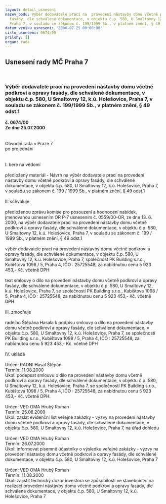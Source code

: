 ```yaml
---
layout: detail_usneseni
nazev_bodu: Výběr dodavatele prací na  provedení nástavby domu včetně podkroví a opravy
  fasády, dle schválené dokumentace, v objektu č.p. 580, U Smaltovny 12, k.ú. Holešovice,
  Praha 7, v souladu se zákonem č. 199/1999 Sb., v platném znění, § 49 odst.1
datum_vzniku_usneseni: '2000-07-25 00:00:00'
cislo_usneseni: 0674/00
prilohy: []
organ: rada
---
```

<div id="ucUsn_pList" class="usn">
	<span><h2>Usnesení rady MČ Praha 7 </h2>
<br></span><div class="standBody">
<span><h3>Výběr dodavatele prací na  provedení nástavby domu včetně podkroví a opravy fasády, dle schválené dokumentace, v objektu č.p. 580, U Smaltovny 12, k.ú. Holešovice, Praha 7, v souladu se zákonem č. 199/1999 Sb., v platném znění, § 49 odst.1</h3></span><div class="center">
		<strong>č. 0674/00</strong><br>
	</div>
<div class="center">
		<strong>Ze dne 25.07.2000</strong><br><br>
	</div>     <br>Obvodní rada v Praze 7<br>po projednání<br><br><br>I.	bere na vědomí<br><br> předložený materiál - Návrh na výběr dodavatele prací na  provedení nástavby domu včetně podkroví a opravy fasády, dle schválené dokumentace, v objektu č.p. 580, U Smaltovny 12, k.ú. Holešovice, Praha 7, v souladu se zákonem č. 199 / 1999 Sb., v platném znění, § 49 odst.1<br><br>II.	schvaluje <br><br>předloženou zprávu komise pro posouzení a hodnocení nabídek, jmenovanou usnesením OR P-7 usnesením č. 0559/00-OR, ze dne 13. 6. 2000, na výběr dodavatele prací na  provedení nástavby domu včetně podkroví a opravy fasády, dle schválené dokumentace, v objektu č.p. 580, U Smaltovny 12, k.ú. Holešovice, Praha 7, v souladu se zákonem č. 199 / 1999 Sb., v platném znění, § 49 odst.1<br><br>výběr dodavatele prací na  provedení nástavby domu včetně podkroví a opravy fasády, dle schválené dokumentace, v objektu č.p. 580, U Smaltovny 12, k.ú. Holešovice, Praha 7, společnost PK Building s.r.o., Kubištova 1098 / 5, Praha 4, IČO : 25725548, za nabídnutou cenu 5 923 453,- Kč. včetně DPH<br><br>text smlouvy o dílo na provedení nástavby domu včetně podkroví a opravy fasády, dle schválené dokumentace, v objektu č.p. 580, U Smaltovny 12, k.ú. Holešovice, Praha 7, se společností PK Building s.r.o., Kubištova 1098 / 5, Praha 4, IČO : 25725548, za nabídnutou cenu 5 923 453,- Kč. včetně DPH<br><br>III.	zmocňuje <br><br>radního Štěpána Hasala k podpisu smlouvy o dílo na provedení nástavby domu včetně podkroví a opravy fasády, dle schválené dokumentace, v objektu č.p. 580, U Smaltovny 12, k.ú. Holešovice, Praha 7, se společností PK Building s.r.o., Kubištova 1098 / 5, Praha 4, IČO : 25725548, za nabídnutou cenu 5 923 453,- Kč. včetně DPH<br><br>IV.	ukládá <br><br> Určen:	     	RADNI Hasal Štěpán<br>Termín: 11.08.2000<br>Úkol:	podepsat smlouvu o dílo na provedení nástavby domu včetně podkroví a opravy fasády, dle schválené dokumentace, v objektu č.p. 580, U Smaltovny 12, k.ú. Holešovice, Praha 7, se společností PK Building s.r.o., Kubištova 1098 / 5, Praha 4, IČO : 25725548, za nabídnutou cenu 5 923 453,- Kč. včetně DPH.<br> <br> Určen:	     	VED OMA Hrubý Roman<br>Termín: 25.08.2000<br>Úkol:	zaslat evidenční list veřejné zakázky - výzvy na provedení nástavby domu včetně podkroví a opravy fasády, dle schválené dokumentace, v objektu č.p. 580, U Smaltovny 12, k.ú. Holešovice, Praha 7, na úřad dohledu <br> <br> Určen:	     	VED OMA Hrubý Roman<br>Termín: 26.07.2000<br>Úkol:	informovat písemně účastníky o výsledku veřejné zakázky - výzvy na provedení nástavby domu včetně podkroví a opravy fasády, dle schválené dokumentace, v objektu č.p. 580, U Smaltovny 12, k.ú. Holešovice, Praha 7 <br> <br> Určen:	     	VED OMA Hrubý Roman<br>Termín: 11.08.2000<br>Úkol:	zajistit technický dozor investora se způsobilostí ve stavebnictví na realizaci provedení nástavby domu včetně podkroví a opravy fasády, dle schválené dokumentace, v objektu č.p. 580, U Smaltovny 12, k.ú. Holešovice, Praha 7  <br> </div>
</div>